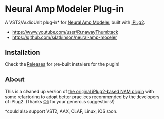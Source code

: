 # Neural Amp Modeler Plug-in

A VST3/AudioUnit plug-in\* for [Neural Amp Modeler](https://github.com/sdatkinson/neural-amp-modeler), built with [iPlug2](https://iplug2.github.io).

- https://www.youtube.com/user/RunawayThumbtack
- https://github.com/sdatkinson/neural-amp-modeler

## Installation

Check the [Releases](https://github.com/sdatkinson/NeuralAmpModelerPlugin/releases) for pre-built installers for the plugin!

## About

This is a cleaned up version of [the original iPlug2-based NAM plugin](https://github.com/sdatkinson/iPlug2) with some refactoring to adopt better practices recommended by the developers of iPlug2.
(Thanks [Oli](https://github.com/olilarkin) for your generous suggestions!)

\*could also support VST2, AAX, CLAP, Linux, iOS soon.
